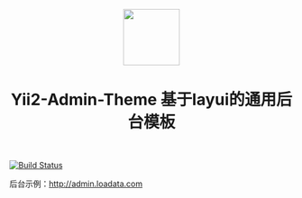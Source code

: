 <p align="center">
    <a href="http://admin.loadata.com" target="_blank">
        <img src="http://admin.loadata.com/img/logo.png" height="100px">
    </a>
    <h1 align="center">Yii2-Admin-Theme 基于layui的通用后台模板</h1>
    <br>
</p>

[![Build Status](https://img.shields.io/badge/yii2--admin--theme-beta--0.0.1-brightgreen.svg)]()

后台示例：http://admin.loadata.com